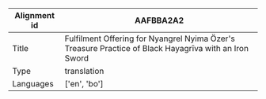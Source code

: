 |Alignment id | AAFBBA2A2
| --- | --- 
|Title | Fulfilment Offering for Nyangrel Nyima Özer's Treasure Practice of Black Hayagrīva with an Iron Sword 
|Type | translation
|Languages | ['en', 'bo']